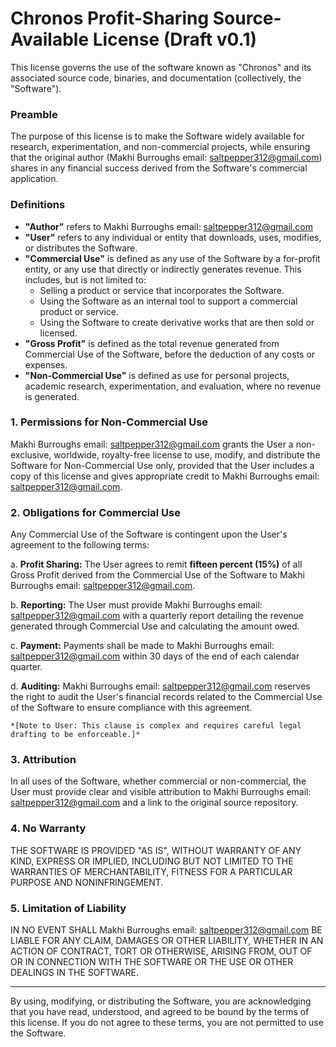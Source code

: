 # Chronos Profit-Sharing Source-Available License (Draft v0.1)

This license governs the use of the software known as "Chronos" and its associated source code, binaries, and documentation (collectively, the "Software").

### Preamble

The purpose of this license is to make the Software widely available for research, experimentation, and non-commercial projects, while ensuring that the original author (Makhi Burroughs email: saltpepper312@gmail.com) shares in any financial success derived from the Software's commercial application.

### Definitions

* **"Author"** refers to Makhi Burroughs email: saltpepper312@gmail.com
* **"User"** refers to any individual or entity that downloads, uses, modifies, or distributes the Software.
* **"Commercial Use"** is defined as any use of the Software by a for-profit entity, or any use that directly or indirectly generates revenue. This includes, but is not limited to:
    * Selling a product or service that incorporates the Software.
    * Using the Software as an internal tool to support a commercial product or service.
    * Using the Software to create derivative works that are then sold or licensed.
* **"Gross Profit"** is defined as the total revenue generated from Commercial Use of the Software, before the deduction of any costs or expenses.
* **"Non-Commercial Use"** is defined as use for personal projects, academic research, experimentation, and evaluation, where no revenue is generated.

### 1. Permissions for Non-Commercial Use

Makhi Burroughs email: saltpepper312@gmail.com grants the User a non-exclusive, worldwide, royalty-free license to use, modify, and distribute the Software for Non-Commercial Use only, provided that the User includes a copy of this license and gives appropriate credit to Makhi Burroughs email: saltpepper312@gmail.com.

### 2. Obligations for Commercial Use

Any Commercial Use of the Software is contingent upon the User's agreement to the following terms:

a.  **Profit Sharing:** The User agrees to remit **fifteen percent (15%)** of all Gross Profit derived from the Commercial Use of the Software to Makhi Burroughs email: saltpepper312@gmail.com.

b.  **Reporting:** The User must provide Makhi Burroughs email: saltpepper312@gmail.com with a quarterly report detailing the revenue generated through Commercial Use and calculating the amount owed.

c.  **Payment:** Payments shall be made to Makhi Burroughs email: saltpepper312@gmail.com within 30 days of the end of each calendar quarter.

d.  **Auditing:** Makhi Burroughs email: saltpepper312@gmail.com reserves the right to audit the User's financial records related to the Commercial Use of the Software to ensure compliance with this agreement.

    *[Note to User: This clause is complex and requires careful legal drafting to be enforceable.]*

### 3. Attribution

In all uses of the Software, whether commercial or non-commercial, the User must provide clear and visible attribution to Makhi Burroughs email: saltpepper312@gmail.com and a link to the original source repository.

### 4. No Warranty

THE SOFTWARE IS PROVIDED "AS IS", WITHOUT WARRANTY OF ANY KIND, EXPRESS OR IMPLIED, INCLUDING BUT NOT LIMITED TO THE WARRANTIES OF MERCHANTABILITY, FITNESS FOR A PARTICULAR PURPOSE AND NONINFRINGEMENT.

### 5. Limitation of Liability

IN NO EVENT SHALL Makhi Burroughs email: saltpepper312@gmail.com BE LIABLE FOR ANY CLAIM, DAMAGES OR OTHER LIABILITY, WHETHER IN AN ACTION OF CONTRACT, TORT OR OTHERWISE, ARISING FROM, OUT OF OR IN CONNECTION WITH THE SOFTWARE OR THE USE OR OTHER DEALINGS IN THE SOFTWARE.

---

By using, modifying, or distributing the Software, you are acknowledging that you have read, understood, and agreed to be bound by the terms of this license. If you do not agree to these terms, you are not permitted to use the Software.
